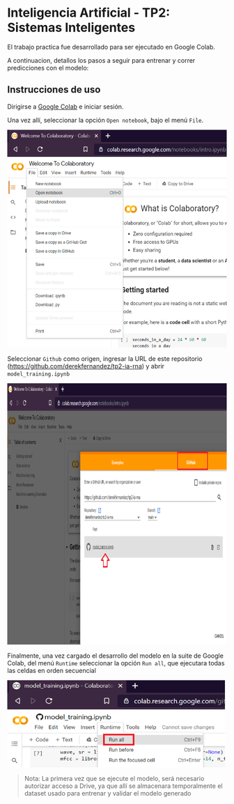 # Inteligencia Artificial - TP2: Sistemas Inteligentes

El trabajo practica fue desarrollado para ser ejecutado en Google Colab. 

A continuacion, detallos los pasos a seguir para entrenar y correr predicciones con el modelo:

## Instrucciones de uso

Dirigirse a [Google Colab](https://colab.research.google.com/) e iniciar sesión.

Una vez allí, seleccionar la opción `Open notebook`, bajo el menú `File`.

<img src="./images/1.png" width=600 height=500>

Seleccionar `Github` como origen, ingresar la URL de este repositorio (https://github.com/derekfernandez/tp2-ia-rna) y abrir `model_training.ipynb`

<img src="./images/2.png" width=900 height=600>

Finalmente, una vez cargado el desarrollo del modelo en la suite de Google Colab, del menú `Runtime` seleccionar la opción `Run all`, que ejecutara todas las celdas en orden secuencial

<img src="./images/3.png" width=500 height=200>

> Nota: La primera vez que se ejecute el modelo, será necesario autorizar acceso a Drive, ya que allí se almacenara temporalmente el dataset usado para entrenar y validar el modelo generado
